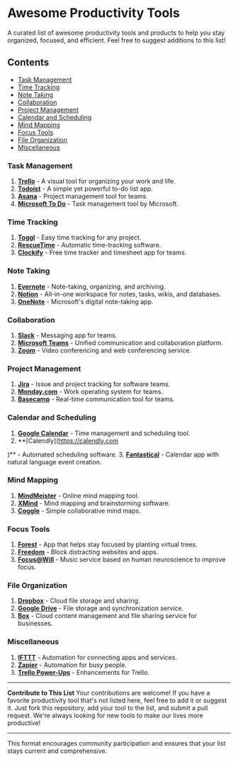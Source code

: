 # Awesome Productivity Tools

A curated list of awesome productivity tools and products to help you stay organized, focused, and efficient. Feel free to suggest additions to this list!

## Contents

- [Task Management](#task-management)
- [Time Tracking](#time-tracking)
- [Note Taking](#note-taking)
- [Collaboration](#collaboration)
- [Project Management](#project-management)
- [Calendar and Scheduling](#calendar-and-scheduling)
- [Mind Mapping](#mind-mapping)
- [Focus Tools](#focus-tools)
- [File Organization](#file-organization)
- [Miscellaneous](#miscellaneous)

### Task Management

1. **[Trello](https://trello.com)** - A visual tool for organizing your work and life.
2. **[Todoist](https://todoist.com)** - A simple yet powerful to-do list app.
3. **[Asana](https://asana.com)** - Project management tool for teams.
4. **[Microsoft To Do](https://todo.microsoft.com)** - Task management tool by Microsoft.

### Time Tracking

1. **[Toggl](https://toggl.com)** - Easy time tracking for any project.
2. **[RescueTime](https://www.rescuetime.com)** - Automatic time-tracking software.
3. **[Clockify](https://clockify.me)** - Free time tracker and timesheet app for teams.

### Note Taking

1. **[Evernote](https://evernote.com)** - Note-taking, organizing, and archiving.
2. **[Notion](https://www.notion.so)** - All-in-one workspace for notes, tasks, wikis, and databases.
3. **[OneNote](https://www.onenote.com)** - Microsoft's digital note-taking app.

### Collaboration

1. **[Slack](https://slack.com)** - Messaging app for teams.
2. **[Microsoft Teams](https://www.microsoft.com/en/microsoft-teams/group-chat-software)** - Unified communication and collaboration platform.
3. **[Zoom](https://zoom.us)** - Video conferencing and web conferencing service.

### Project Management

1. **[Jira](https://www.atlassian.com/software/jira)** - Issue and project tracking for software teams.
2. **[Monday.com](https://monday.com)** - Work operating system for teams.
3. **[Basecamp](https://basecamp.com)** - Real-time communication tool for teams.

### Calendar and Scheduling

1. **[Google Calendar](https://calendar.google.com)** - Time management and scheduling tool.
2. **[Calendly](https://calendly.com

)** - Automated scheduling software.
3. **[Fantastical](https://flexibits.com/fantastical)** - Calendar app with natural language event creation.

### Mind Mapping

1. **[MindMeister](https://www.mindmeister.com)** - Online mind mapping tool.
2. **[XMind](https://www.xmind.net)** - Mind mapping and brainstorming software.
3. **[Coggle](https://coggle.it)** - Simple collaborative mind maps.

### Focus Tools

1. **[Forest](https://www.forestapp.cc)** - App that helps stay focused by planting virtual trees.
2. **[Freedom](https://freedom.to)** - Block distracting websites and apps.
3. **[Focus@Will](https://www.focusatwill.com)** - Music service based on human neuroscience to improve focus.

### File Organization

1. **[Dropbox](https://www.dropbox.com)** - Cloud file storage and sharing.
2. **[Google Drive](https://drive.google.com)** - File storage and synchronization service.
3. **[Box](https://www.box.com)** - Cloud content management and file sharing service for businesses.

### Miscellaneous

1. **[IFTTT](https://ifttt.com)** - Automation for connecting apps and services.
2. **[Zapier](https://zapier.com)** - Automation for busy people.
3. **[Trello Power-Ups](https://trello.com/power-ups)** - Enhancements for Trello.

---

**Contribute to This List**
Your contributions are welcome! If you have a favorite productivity tool that's not listed here, feel free to add it or suggest it. Just fork this repository, add your tool to the list, and submit a pull request. We're always looking for new tools to make our lives more productive!

--- 

This format encourages community participation and ensures that your list stays current and comprehensive.
